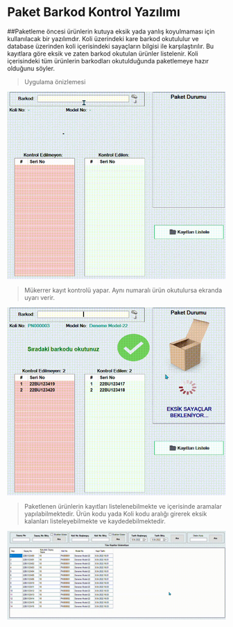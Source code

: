 ﻿# Paket Barkod Kontrol Yazılımı

##Paketleme öncesi ürünlerin kutuya eksik yada yanlış koyulmaması için kullanılacak bir yazılımdır. Koli üzerindeki kare barkod okutululur ve database üzerinden koli içerisindeki sayaçların bilgisi ile karşılaştırılır. Bu kayıtlara göre eksik ve zaten barkod okutulan ürünler listelenir. Koli içerisindeki tüm ürünlerin barkodları okutulduğunda paketlemeye hazır olduğunu söyler. 

>Uygulama önizlemesi

![](Resources/Software.gif)


>Mükerrer kayıt kontrolü yapar. Aynı numaralı ürün okutulursa ekranda uyarı verir.

![](Resources/Mukerrer_Kayit.gif)


 >Paketlenen ürünlerin kayıtları listelenebilmekte ve içerisinde aramalar yapılabilmektedir. Ürün kodu yada Koli kodu aralığı girerek eksik kalanları listeleyebilmekte ve kaydedebilmektedir.

![](Resources/Kayitlari_Listele.gif)
